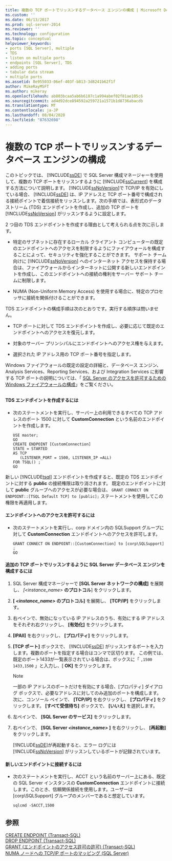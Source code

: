 ```yaml
---
title: 複数の TCP ポートでリッスンするデータベース エンジンの構成 | Microsoft Docs
ms.custom: ''
ms.date: 06/13/2017
ms.prod: sql-server-2014
ms.reviewer: ''
ms.technology: configuration
ms.topic: conceptual
helpviewer_keywords:
- ports [SQL Server], multiple
- TDS
- listen on multiple ports
- endpoints [SQL Server], TDS
- adding ports
- tabular data stream
- multiple ports
ms.assetid: 8e955033-06ef-403f-b813-3d8241b62f1f
author: MikeRayMSFT
ms.author: mikeray
ms.openlocfilehash: ab803bcaa5ab6b6187c1a994abef02f81ae105c6
ms.sourcegitcommit: ad4d92dce894592a259721a1571b1d8736abacdb
ms.translationtype: MT
ms.contentlocale: ja-JP
ms.lasthandoff: 08/04/2020
ms.locfileid: "87632698"
---
```

# <a name="configure-the-database-engine-to-listen-on-multiple-tcp-ports"></a>複数の TCP ポートでリッスンするデータベース エンジンの構成
  このトピックでは、 [!INCLUDE[ssDE](../../includes/ssde-md.md)] で SQL Server 構成マネージャーを使用して、複数の TCP ポートをリッスンするように [!INCLUDE[ssCurrent](../../includes/sscurrent-md.md)] を構成する方法について説明します。 [!INCLUDE[ssNoVersion](../../includes/ssnoversion-md.md)]で TCP/IP を有効にしている場合、 [!INCLUDE[ssDE](../../includes/ssde-md.md)] は、IP アドレスと TCP ポート番号で構成される接続ポイントで着信接続をリッスンします。次の手順では、表形式のデータ ストリーム (TDS) エンドポイントを作成し、追加の TCP ポートを [!INCLUDE[ssNoVersion](../../includes/ssnoversion-md.md)] がリッスンするように設定します。  
  
 2 つ目の TDS エンドポイントを作成する理由として考えられる点を次に示します。  
  
-   特定のサブネットに存在するローカル クライアント コンピューターの既定のエンドポイントへのアクセスを制限するようにファイアウォールを構成することによって、セキュリティを強化することができます。 サポート チーム向けに [!INCLUDE[ssNoVersion](../../includes/ssnoversion-md.md)] へのインターネット アクセスを保持する場合は、ファイアウォールからインターネットに公開する新しいエンドポイントを作成し、このエンドポイントへの接続の権利をサーバー サポート チームに制限します。  
  
-   NUMA (Non-Uniform Memory Access) を使用する場合に、特定のプロセッサに接続を関係付けることができます。  
  
 TDS エンドポイントの構成手順は次のとおりです。実行する順序は問いません。  
  
-   TCP ポートに対して TDS エンドポイントを作成し、必要に応じて既定のエンドポイントへのアクセスを復元します。  
  
-   対象のサーバー プリンシパルにエンドポイントへのアクセス権を与えます。  
  
-   選択された IP アドレス用の TCP ポート番号を指定します。  
  
 Windows ファイアウォールの既定の設定の詳細と、データベース エンジン、Analysis Services、Reporting Services、および Integration Services に影響する TCP ポートの説明については、「 [SQL Server のアクセスを許可するための Windows ファイアウォールの構成](../../sql-server/install/configure-the-windows-firewall-to-allow-sql-server-access.md)」をご覧ください。  
  
##  <a name="SSMSProcedure"></a>  
  
#### <a name="to-create-a-tds-endpoint"></a>TDS エンドポイントを作成するには  
  
-   次のステートメントを実行し、サーバー上の利用できるすべての TCP アドレスのポート 1500 に対して **CustomConnection** という名前のエンドポイントを作成します。  
  
    ```  
    USE master;  
    GO  
    CREATE ENDPOINT [CustomConnection]  
    STATE = STARTED  
    AS TCP  
       (LISTENER_PORT = 1500, LISTENER_IP =ALL)  
    FOR TSQL() ;  
    GO  
    ```  
  
 新しい [!INCLUDE[tsql](../../includes/tsql-md.md)] エンドポイントを作成すると、既定の TDS エンドポイントに対する **public** の接続権限は取り消されます。 既定のエンドポイントに対して **public** グループへのアクセスが必要な場合は、 `GRANT CONNECT ON ENDPOINT::[TSQL Default TCP] to [public];` ステートメントを使用してこの権限を再適用します。  
  
#### <a name="to-grant-access-to-the-endpoint"></a>エンドポイントへのアクセスを許可するには  
  
-   次のステートメントを実行し、corp ドメイン内の SQLSupport グループに対して **CustomConnection** エンドポイントへのアクセスを許可します。  
  
    ```  
    GRANT CONNECT ON ENDPOINT::[CustomConnection] to [corp\SQLSupport] ;  
    GO  
    ```  
  
#### <a name="to-configure-the-sql-server-database-engine-to-listen-on-an-additional-tcp-port"></a>追加の TCP ポートでリッスンするように SQL Server データベース エンジンを構成するには  
  
1.  SQL Server 構成マネージャーで **[SQL Server ネットワークの構成]** を展開し、 _[<instance_name>_ **のプロトコル**] をクリックします。  
  
2.  **[ _<instance_name>_ のプロトコル]** を展開し、 **[TCP/IP]** をクリックします。  
  
3.  右ペインで、無効になっている IP アドレスのうち、有効にする IP アドレスをそれぞれ右クリックし、 **[有効化]** をクリックします。  
  
4.  **[IPAll]** を右クリックし、 **[プロパティ]** をクリックします。  
  
5.  **[TCP ポート]** ボックスで、 [!INCLUDE[ssDE](../../includes/ssde-md.md)] がリッスンするポートを入力します。複数のポートを指定する場合はコンマで区切ります。 この例では、既定のポート1433が一覧表示されている場合は、ボックスに「 `,1500` `1433,1500` 」と入力し、[ **OK]** をクリックします。  
  
    > [!NOTE]  
    >  一部の IP アドレスのポートだけを有効にする場合、[プロパティ] ダイアログ ボックスで、必要なアドレスに対してのみ追加のポートを構成します。 次に、コンソール ペインで、 **[TCP/IP]** を右クリックし、 **[プロパティ]** をクリックします。 **[すべて受信待ち]** ボックスで、 **[いいえ]** を選択します。  
  
6.  左ペインで、 **[SQL Server のサービス]** をクリックします。  
  
7.  右ペインで、 **[SQL Server _<instance_name>_ ]** を右クリックし、 **[再起動]** をクリックします。  
  
     [!INCLUDE[ssDE](../../includes/ssde-md.md)]が再起動すると、エラー ログには [!INCLUDE[ssNoVersion](../../includes/ssnoversion-md.md)] がリッスンしているポートが記録されています。  
  
#### <a name="to-connect-to-the-new-endpoint"></a>新しいエンドポイントに接続するには  
  
-   次のステートメントを実行し、ACCT という名前のサーバー上にある、既定の SQL Server インスタンスの **CustomConnection** エンドポイントに接続します。このとき、信頼関係接続を使用します。ユーザーは [corp\SQLSupport] グループのメンバーであると想定しています。  
  
    ```  
    sqlcmd -SACCT,1500  
    ```  
  
## <a name="see-also"></a>参照  
 [CREATE ENDPOINT &#40;Transact-SQL&#41;](/sql/t-sql/statements/create-endpoint-transact-sql)   
 [DROP ENDPOINT &#40;Transact-SQL&#41;](/sql/t-sql/statements/drop-endpoint-transact-sql)   
 [GRANT (エンドポイントのアクセス許可の許可) &#40;Transact-SQL&#41;](/sql/t-sql/statements/grant-endpoint-permissions-transact-sql)   
 [NUMA ノードへの TCP/IP ポートのマッピング &#40;SQL Server&#41;](map-tcp-ip-ports-to-numa-nodes-sql-server.md)  
  
  
